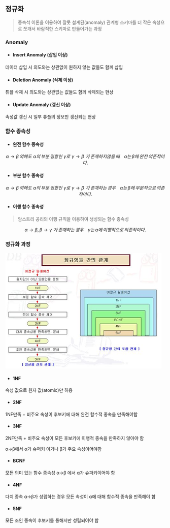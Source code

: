 ## 정규화

> 종속석 이론을 이용하여 잘못 설계된(anomaly) 관계형 스키마를 더 작은 속성으로 쪼개서 바람직한 스키마로 만들어가는 과정

### Anomaly

- #### Insert Anomaly (삽입 이상)

데이터 삽입 시 의도와는 상관없이 원하지 않는 값들도 함께 삽입

- #### Deletion Anomaly (삭제 이상)

튜플 삭제 시 의도와는 상관없는 값들도 함께 삭제되는 현상

- #### Update Anomaly (갱신 이상)

속성값 갱신 시 일부 튜플의 정보만 갱신되는 현상



### 함수 종속성

- #### 완전 함수 종속성 

$$
α→β\,외에도\,\,α의\,부분\,집합인\,\,γ로 \,\,γ→β \,\,가 \,존재하지 않을 \,때\,\,\,\,\,\, α는\, β에 \,완전\, 의존적이다.
$$

- #### 부분 함수 종속성

$$
α→β\,외에도\,\,α의\,부분\,집합인\,\,γ로 \,\,γ→β \,\,가 \,존재하는 \,경우\,\,\,\,\,\, α는\, β에 \,부분적으로\, 의존적이다.
$$

- #### 이행 함수 종속성

> 암스트리 공리의 이행 규칙을 이용하여 생성되는 함수 종속성

$$
α→β,\, β→γ \,\,가 \,존재하는 \,경우\,\,\,\,\,\, γ는\, α에 \,이행적으로\, 의존적이다.
$$



### 정규화 과정

![](./img/정규화.JPG)

- #### 1NF

속성 값으로 원자 값(atomic)만 허용

- #### 2NF

1NF만족 + 비주요 속성이 후보키에 대해 완전 함수적 종속을 만족해야함 

- #### 3NF

2NF만족 + 비주요 속성이 모든 후보키에 이행적 종속을 만족하지 않아야 함

 α→β에서   α가 슈퍼키 이거나  β가 주요 속성이어야함

- #### BCNF

모든 의미 있는 함수 종속성 α→β 에서 α가 슈퍼키이어야 함

- #### 4NF

다치 종속  α→β가 성립하는 경우 모든 속성이   α에 대해 함수적 종속을 만족해야 함

- #### 5NF

모든 조인 종속이 후보키를 통해서만 성립되어야 함